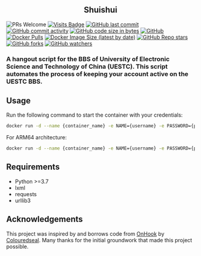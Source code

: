 # 

<div align="center">
  <h2><b> Shuishui </b></h2>
</div>


![PRs Welcome](https://img.shields.io/badge/PRs-Welcome-green) 
[![Visits Badge](https://badges.pufler.dev/visits/ztxtech/shuishui)](https://github.com/ztxtech/shuishui)
[![GitHub last commit](https://img.shields.io/github/last-commit/ztxtech/shuishui)](https://github.com/ztxtech/shuishui/activity?ref=master&activity_type=direct_push)
[![GitHub commit activity](https://img.shields.io/github/commit-activity/t/ztxtech/shuishui)](https://github.com/ztxtech/shuishui/graphs/commit-activity)
[![GitHub code size in bytes](https://img.shields.io/github/languages/code-size/ztxtech/shuishui)](https://github.com/ztxtech/shuishui)
[![GitHub](https://img.shields.io/github/license/ztxtech/shuishui)](https://github.com/ztxtech/shuishui/blob/main/LICENSE)
[![Docker Pulls](https://img.shields.io/docker/pulls/ztxtechnology/shuishui)](https://hub.docker.com/r/ztxtechnology/shuishui)
[![Docker Image Size (latest by date)](https://img.shields.io/docker/image-size/ztxtechnology/shuishui/0.0.1-amd64)](https://hub.docker.com/r/ztxtechnology/shuishui)
[![GitHub Repo stars](https://img.shields.io/github/stars/ztxtech/shuishui)](https://github.com/ztxtech/shuishui)
[![GitHub forks](https://img.shields.io/github/forks/ztxtech/shuishui)](https://github.com/ztxtech/shuishui)
[![GitHub watchers](https://img.shields.io/github/watchers/ztxtech/shuishui)](https://github.com/ztxtech/shuishui)

### A hangout script for the BBS of University of Electronic Science and Technology of China (UESTC). This script automates the process of keeping your account active on the UESTC BBS.

## Usage

Run the following command to start the container with your credentials:

```bash
docker run -d --name {container_name} -e NAME={username} -e PASSWORD={password} ztxtechnology/shuishui:0.0.1-amd64
```

For ARM64 architecture:

```bash
docker run -d --name {container_name} -e NAME={username} -e PASSWORD={password} ztxtechnology/shuishui:0.0.1-arm64
```

## Requirements

- Python >=3.7
- lxml
- requests
- urllib3

## Acknowledgements

This project was inspired by and borrows code from [OnHook](https://github.com/Colouredseal/OnHook) by [Colouredseal](https://github.com/Colouredseal). Many thanks for the initial groundwork that made this project possible.
